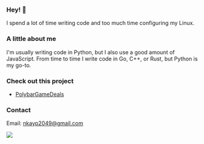 ### **Hey!** :wave:
I spend a lot of time writing code and too much time configuring my Linux.

### **A little about me**
I'm usually writing code in Python, but I also use a good amount of JavaScript. From time to time I write code in Go, C++, or Rust, but Python is my go-to.

### **Check out this project**
- [PolybarGameDeals](https://github.com/nkayp/PolybarGameDeals)
<!-- - [Github Pages Website](https://github.com/nkayp/nkayp.github.io) -->

### **Contact**
Email: nkayp2049@gmail.com

[![](https://img.shields.io/badge/pgp-0x6B4790D645B092F7-blue)](https://github.com/nkayp.gpg)
